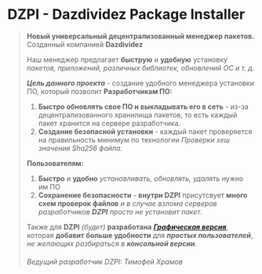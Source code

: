 # DZPI - Dazdividez Package Installer

> **Новый универсальный децентрализованный менеджер пакетов.**
> Созданный компанией **Dazdividez**
>	
> Наш менеджер предлагает **быструю** и **удобную** установку *пакетов, приложений, различных библиотек, обновлений ОС и т. д.*
> 
> ***Цель данного проекта*** - создание удобного менеджера установки ПО, который позволит **Разработчикам ПО:**
> 1. **Быстро обновлять свое ПО и выкладывать его в сеть** - из-за децентрализованного хранилища пакетов, то есть каждый пакет хранится на сервере разработчика.
> 2. **Создание безопасной установки** - каждый пакет проверяется на правильность минимум по технологии *Проверки хеш значения Sha256 файла*.
>
> **Пользователям:**
> 1. **Быстро** и **удобно** *устанавливать, обновлять, удалять* нужно им ПО
> 2. **Сохранение безопасности** - **внутри DZPI** присутсвует **много схем проверок файлов** *и в случае взлома серверов разработчиков **DZPI** просто не установит пакет*.
>
>Также для **DZPI** *(будет)* **разработана** ***[Графическая версия](https://github.com/Dazdividez/Gui-DZPI)***, которая **добавит больше удобности** для ***простых пользователей***, *не желающих разбираться в* ***консольной версии***. 
>
>###### *Ведущий разработчик DZPI: Тимофей Храмов*
